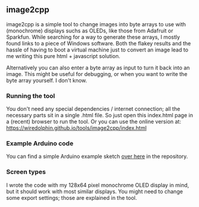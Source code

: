 ## image2cpp ##

image2cpp is a simple tool to change images into byte arrays to use with (monochrome) displays suchs as OLEDs, like those from Adafruit or Sparkfun. While searching for a way to generate these arrays, I mostly found links to a piece of Windows software. Both the flakey results and the hassle of having to boot a virtual machine just to convert an image lead to me writing this pure html + javascript solution.

Alternatively you can also enter a byte array as input to turn it back into an image. This might be useful for debugging, or when you want to write the byte array yourself. I don't know.

### Running the tool ###
You don't need any special dependencies / internet connection; all the necessary parts sit in a single .html file. So just open this index.html page in a (recent) browser to run the tool.
Or you can use the online version at: https://wiredolphin.github.io/tools/image2cpp/index.html

### Example Arduino code ###
You can find a simple Arduino example sketch [over here](https://github.com/javl/image2cpp/blob/master/oled_example/oled_example.ino) in the repository.

### Screen types ###
I wrote the code with my 128x64 pixel monochrome OLED display in mind, but it should work with most similar displays. You might need to change some export settings; those are explained in the tool.
